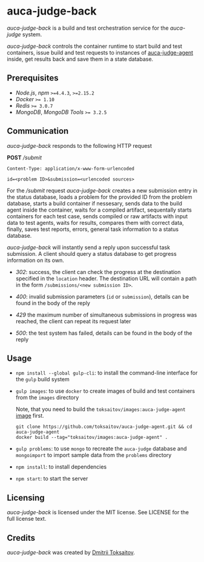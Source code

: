 auca-judge-back
===============

*auca-judge-back* is a build and test orchestration service for the *auca-judge*
system.

*auca-judge-back* controls the container runtime to start build and test
containers, issue build and test requests to instances of
[auca-judge-agent](https://github.com/toksaitov/auca-judge-agent)
inside, get results back and save them in a state database.

## Prerequisites

* *Node.js*, *npm* `>=4.4.3`, `>=2.15.2`
* *Docker* `>= 1.10`
* *Redis* `>= 3.0.7`
* *MongoDB*, *MongoDB Tools* `>= 3.2.5`

## Communication

*auca-judge-back* responds to the following HTTP request

**POST** */submit*

```http
Content-Type: application/x-www-form-urlencoded

id=<problem ID>&submission=<urlencoded sources>
```

For the */submit* request *auca-judge-back* creates a new submission entry in
the status database, loads a problem for the provided ID from the problem
database, starts a build container if nessesary, sends data to the build agent
inside the container, waits for a compiled artifact, sequentally starts
containers for each test case, sends compiled or raw artifacts with input data
to test agents, waits for results, compares them with correct data, finally,
saves test reports, errors, general task information to a status database.

*auca-judge-back* will instantly send a reply upon successful task submission.
A client should query a status database to get progress information on its own.

* *302*: success, the client can check the progress at the destination specified
  in the `location` header. The destination URL will contain a path in the form
  `/submissions/<new submission ID>`.

* *400*: invalid submission parameters (`id` or `submission`), details can be
  found in the body of the reply

* *429* the maximum number of simultaneous submissions in progress was reached,
  the client can repeat its request later

* *500*: the test system has failed, details can be found in the body of the
  reply

## Usage

* `npm install --global gulp-cli`: to install the command-line interface for the
  `gulp` build system

* `gulp images`: to use `docker` to create images of build and test containers
  from the `images` directory

  Note, that you need to build the `toksaitov/images:auca-judge-agent`
  [image](https://github.com/toksaitov/auca-judge-agent) first.

      git clone https://github.com/toksaitov/auca-judge-agent.git && cd auca-judge-agent
      docker build --tag="toksaitov/images:auca-judge-agent" .

* `gulp problems`: to use `mongo` to recreate the `auca-judge` database and
  `mongoimport` to import sample data from the `problems` directory

* `npm install`: to install dependencies

* `npm start`: to start the server

## Licensing

*auca-judge-back* is licensed under the MIT license. See LICENSE for the full
license text.

## Credits

*auca-judge-back* was created by [Dmitrii Toksaitov](https://github.com/toksaitov).
